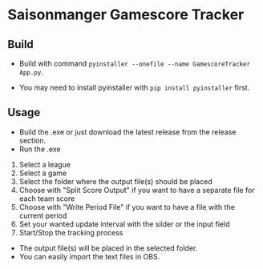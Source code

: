 # Saisonmanger Gamescore Tracker
## Build
* Build with command `pyinstaller --onefile --name GamescoreTracker App.py`.

* You may need to install pyinstaller with `pip install pyinstaller` first.

## Usage
* Build the .exe or just download the latest release from the release section.
* Run the .exe
1. Select a league
2. Select a game
3. Select the folder where the output file(s) should be placed
4. Choose with "Split Score Output" if you want to have a separate file for each team score
5. Choose with "Write Period File" if you want to have a file with the current period
6. Set your wanted update interval with the silder or the input field
7. Start/Stop the tracking process

* The output file(s) will be placed in the selected folder.
* You can easily import the text files in OBS.